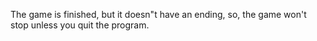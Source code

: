 The game is finished, but it doesn"t have an ending, so, the game won't stop unless you quit the program.
